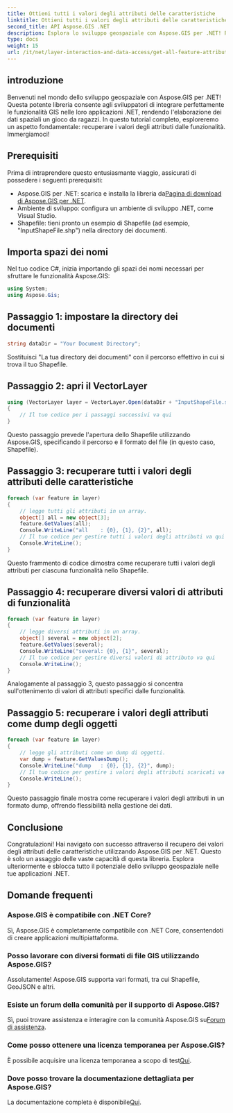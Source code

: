 ```yaml
---
title: Ottieni tutti i valori degli attributi delle caratteristiche
linktitle: Ottieni tutti i valori degli attributi delle caratteristiche
second_title: API Aspose.GIS .NET
description: Esplora lo sviluppo geospaziale con Aspose.GIS per .NET! Recupera i valori degli attributi delle caratteristiche senza problemi. Scaricalo ora per un'avventura di codifica spaziale.
type: docs
weight: 15
url: /it/net/layer-interaction-and-data-access/get-all-feature-attribute-values/
---
```

## introduzione
Benvenuti nel mondo dello sviluppo geospaziale con Aspose.GIS per .NET! Questa potente libreria consente agli sviluppatori di integrare perfettamente le funzionalità GIS nelle loro applicazioni .NET, rendendo l'elaborazione dei dati spaziali un gioco da ragazzi. In questo tutorial completo, esploreremo un aspetto fondamentale: recuperare i valori degli attributi dalle funzionalità. Immergiamoci!
## Prerequisiti
Prima di intraprendere questo entusiasmante viaggio, assicurati di possedere i seguenti prerequisiti:
-  Aspose.GIS per .NET: scarica e installa la libreria da[Pagina di download di Aspose.GIS per .NET](https://releases.aspose.com/gis/net/).
- Ambiente di sviluppo: configura un ambiente di sviluppo .NET, come Visual Studio.
- Shapefile: tieni pronto un esempio di Shapefile (ad esempio, "InputShapeFile.shp") nella directory dei documenti.
## Importa spazi dei nomi
Nel tuo codice C#, inizia importando gli spazi dei nomi necessari per sfruttare le funzionalità Aspose.GIS:
```csharp
using System;
using Aspose.Gis;
```
## Passaggio 1: impostare la directory dei documenti
```csharp
string dataDir = "Your Document Directory";
```
Sostituisci "La tua directory dei documenti" con il percorso effettivo in cui si trova il tuo Shapefile.
## Passaggio 2: apri il VectorLayer
```csharp
using (VectorLayer layer = VectorLayer.Open(dataDir + "InputShapeFile.shp", Drivers.Shapefile))
{
    // Il tuo codice per i passaggi successivi va qui
}
```
Questo passaggio prevede l'apertura dello Shapefile utilizzando Aspose.GIS, specificando il percorso e il formato del file (in questo caso, Shapefile).
## Passaggio 3: recuperare tutti i valori degli attributi delle caratteristiche
```csharp
foreach (var feature in layer)
{
    // legge tutti gli attributi in un array.
    object[] all = new object[3];
    feature.GetValues(all);
    Console.WriteLine("all    : {0}, {1}, {2}", all);
    // Il tuo codice per gestire tutti i valori degli attributi va qui
    Console.WriteLine();
}
```
Questo frammento di codice dimostra come recuperare tutti i valori degli attributi per ciascuna funzionalità nello Shapefile.
## Passaggio 4: recuperare diversi valori di attributi di funzionalità
```csharp
foreach (var feature in layer)
{
    // legge diversi attributi in un array.
    object[] several = new object[2];
    feature.GetValues(several);
    Console.WriteLine("several: {0}, {1}", several);
    // Il tuo codice per gestire diversi valori di attributo va qui
    Console.WriteLine();
}
```
Analogamente al passaggio 3, questo passaggio si concentra sull'ottenimento di valori di attributi specifici dalle funzionalità.
## Passaggio 5: recuperare i valori degli attributi come dump degli oggetti
```csharp
foreach (var feature in layer)
{
    // legge gli attributi come un dump di oggetti.
    var dump = feature.GetValuesDump();
    Console.WriteLine("dump   : {0}, {1}, {2}", dump);
    // Il tuo codice per gestire i valori degli attributi scaricati va qui
    Console.WriteLine();
}
```
Questo passaggio finale mostra come recuperare i valori degli attributi in un formato dump, offrendo flessibilità nella gestione dei dati.
## Conclusione
Congratulazioni! Hai navigato con successo attraverso il recupero dei valori degli attributi delle caratteristiche utilizzando Aspose.GIS per .NET. Questo è solo un assaggio delle vaste capacità di questa libreria. Esplora ulteriormente e sblocca tutto il potenziale dello sviluppo geospaziale nelle tue applicazioni .NET.
## Domande frequenti
### Aspose.GIS è compatibile con .NET Core?
Sì, Aspose.GIS è completamente compatibile con .NET Core, consentendoti di creare applicazioni multipiattaforma.
### Posso lavorare con diversi formati di file GIS utilizzando Aspose.GIS?
Assolutamente! Aspose.GIS supporta vari formati, tra cui Shapefile, GeoJSON e altri.
### Esiste un forum della comunità per il supporto di Aspose.GIS?
 Sì, puoi trovare assistenza e interagire con la comunità Aspose.GIS su[Forum di assistenza](https://forum.aspose.com/c/gis/33).
### Come posso ottenere una licenza temporanea per Aspose.GIS?
 È possibile acquisire una licenza temporanea a scopo di test[Qui](https://purchase.aspose.com/temporary-license/).
### Dove posso trovare la documentazione dettagliata per Aspose.GIS?
 La documentazione completa è disponibile[Qui](https://reference.aspose.com/gis/net/).